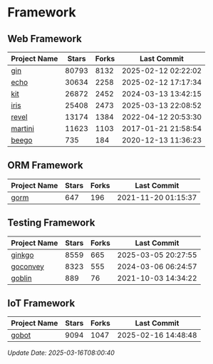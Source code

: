 # Framework

## Web Framework
| Project Name | Stars | Forks | Last Commit |
| ------------ | ----- | ----- | ----------- |
| [gin](https://github.com/gin-gonic/gin) | 80793 | 8132 | 2025-02-12 02:22:02 |
| [echo](https://github.com/labstack/echo) | 30634 | 2258 | 2025-02-12 17:17:34 |
| [kit](https://github.com/go-kit/kit) | 26872 | 2452 | 2024-03-13 13:42:15 |
| [iris](https://github.com/kataras/iris) | 25408 | 2473 | 2025-03-13 22:08:52 |
| [revel](https://github.com/revel/revel) | 13174 | 1384 | 2022-04-12 20:53:30 |
| [martini](https://github.com/go-martini/martini) | 11623 | 1103 | 2017-01-21 21:58:54 |
| [beego](https://github.com/astaxie/beego) | 735 | 184 | 2020-12-13 11:36:23 |

## ORM Framework
| Project Name | Stars | Forks | Last Commit |
| ------------ | ----- | ----- | ----------- |
| [gorm](https://github.com/jinzhu/gorm) | 647 | 196 | 2021-11-20 01:15:37 |

## Testing Framework
| Project Name | Stars | Forks | Last Commit |
| ------------ | ----- | ----- | ----------- |
| [ginkgo](https://github.com/onsi/ginkgo) | 8559 | 665 | 2025-03-05 20:27:55 |
| [goconvey](https://github.com/smartystreets/goconvey) | 8323 | 555 | 2024-03-06 06:24:57 |
| [goblin](https://github.com/franela/goblin) | 889 | 76 | 2021-10-03 14:34:22 |

## IoT Framework
| Project Name | Stars | Forks | Last Commit |
| ------------ | ----- | ----- | ----------- |
| [gobot](https://github.com/hybridgroup/gobot) | 9094 | 1047 | 2025-02-16 14:48:48 |

*Update Date: 2025-03-16T08:00:40*